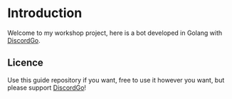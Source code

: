 # Introduction
Welcome to my workshop project, here is a bot developed in Golang with [DiscordGo](https://github.com/bwmarrin/discordgo).

## Licence
Use this guide repository if you want, free to use it however you want, but please support [DiscordGo](https://github.com/bwmarrin/discordgo)!
